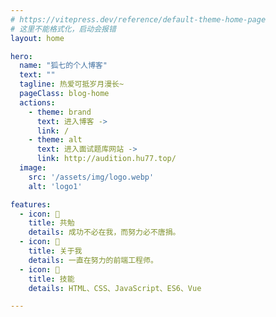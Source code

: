 ```yaml
---
# https://vitepress.dev/reference/default-theme-home-page
# 这里不能格式化，启动会报错
layout: home

hero:
  name: "狐七的个人博客"
  text: ""
  tagline: 热爱可抵岁月漫长~
  pageClass: blog-home
  actions:
    - theme: brand
      text: 进入博客 ->
      link: /
    - theme: alt
      text: 进入面试题库网站 ->
      link: http://audition.hu77.top/
  image:
    src: '/assets/img/logo.webp'
    alt: 'logo1'

features:
  - icon: 🎉
    title: 共勉
    details: 成功不必在我，而努力必不唐捐。
  - icon: 🤔
    title: 关于我
    details: 一直在努力的前端工程师。
  - icon: 🚀
    title: 技能
    details: HTML、CSS、JavaScript、ES6、Vue

---
```

<style>
:root {
  --vp-home-hero-name-color: transparent;
  --vp-home-hero-name-background: -webkit-linear-gradient(120deg, #bd34fe 30%, #41d1ff);

  --vp-home-hero-image-background-image: linear-gradient(-45deg, #f492f4 50%, #47caff 50%);
  --vp-home-hero-image-filter: blur(44px);
}

.VPImage.image-src {
  width: 230px;
  border-radius: 50%;
}

.VPImage.logo {
  border-radius: 50%;
}

.VPContent.is-home {
  position: relative;
}

.VPMenu .VPMenuGroup .title {
    color: var(--vp-c-brand-3);
    font-weight: 700;
}

.vp-doc h3 {
    margin-bottom: 16px!important;
}

.highlight-text {
    color: var(--vp-c-brand-3);
}

@media (min-width: 640px) {
  :root {
    --vp-home-hero-image-filter: blur(56px);
  }
}

@media (min-width: 960px) {
  :root {
    --vp-home-hero-image-filter: blur(68px);
  }
  .VPHome {
    position: absolute;
    top: 50%;
    -webkit-transform: translateY(-50%);
    transform: translateY(-50%);
    width: 100%;
  }
}
</style>
